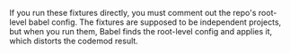 If you run these fixtures directly, you must comment out the repo's root-level babel config. The fixtures are supposed to be independent projects, but when you run them, Babel finds the root-level config and applies it, which distorts the codemod result.